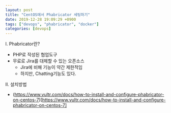 ```yaml
---
layout: post
title: "CentOS에서 Phabricator 세팅하기"
date: 2019-12-28 19:09:29 +0900
tags: ["devops", "phabricator", "docker"]
categories: [devops]
---
```


I. Phabricator란?
- PHP로 작성된 협업도구
- 무료로 Jira를 대체할 수 있는 오픈소스
    - Jira에 비해 기능이 약간 제한적임
    - 하지만, Chatting기능도 있다.

II. 설치방법
- (https://www.vultr.com/docs/how-to-install-and-configure-phabricator-on-centos-7)[https://www.vultr.com/docs/how-to-install-and-configure-phabricator-on-centos-7]